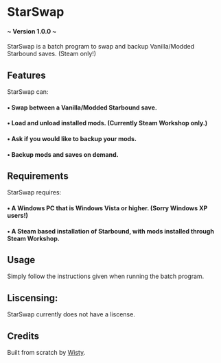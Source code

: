 # StarSwap 
#### ~ Version 1.0.0 ~

StarSwap is a batch program to swap and backup Vanilla/Modded Starbound saves. (Steam only!)

## Features

StarSwap can:
#### • Swap between a Vanilla/Modded Starbound save.
#### • Load and unload installed mods. (Currently Steam Workshop only.)
#### • Ask if you would like to backup your mods.
#### • Backup mods and saves on demand.
 
## Requirements

StarSwap requires:
#### • A Windows PC that is Windows Vista or higher. (Sorry Windows XP users!)
#### • A Steam based installation of Starbound, with mods installed through Steam Workshop.
 
## Usage

Simply follow the instructions given when running the batch program.

## Liscensing:

StarSwap currently does not have a liscense.

## Credits

Built from scratch by [Wisty](https://github.com/wistlyr).
